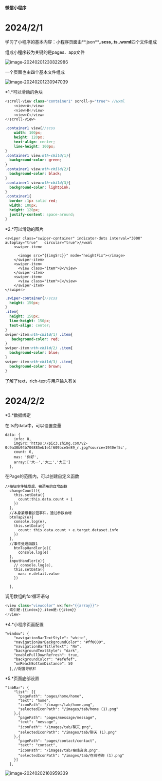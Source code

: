 **微信小程序**

# 2024/2/1

学习了小程序的基本内容：小程序页面由**.json**,**.scss**,**.ts**,**.wxml**四个文件组成

组成小程序较为关键的是pages、app文件

![image-20240201230822986](C:\Users\wey\AppData\Roaming\Typora\typora-user-images\image-20240201230822986.png)

一个页面也由四个基本文件组成

![image-20240201230947039](C:\Users\wey\AppData\Roaming\Typora\typora-user-images\image-20240201230947039.png)

*1.*可以滑动的色块

```js
<scroll-view class="container1" scroll-y="true"> //wxml
    <view>A</view>
    <view>B</view>
    <view>C</view>
</scroll-view>
```

```scss
.container1 view{//scss
    width: 100px;
    height: 120px;
    text-align: center;
    line-height: 100px;
}
.container1 view:nth-child(1){
  background-color: green;
}
.container1 view:nth-child(2){
  background-color: black;
}
.container1 view:nth-child(3){
  background-color: lightpink;
}
.container1{
  border :1px solid red;
  width: 100px;
  height: 120px;
  justify-content: space-around;
}
```



*2.*可以滑动的图片

```wxml
<swiper class="swiper-container" indicator-dots interval="3000" autoplay="true"   circular="true">//wxml
    <swiper-item>
      
      <image src="{{imgSrc}}" mode="heightFix"></image>
    </swiper-item>
    <swiper-item>
      <view class="item">B</view>
    </swiper-item>
    <swiper-item>
      <view class="item">C</view>
    </swiper-item>
</swiper>
```



```scss
.swiper-container{//scss
  height: 150px;
}
.item{
  height: 150px;
  line-height: 150px;
  text-align: center;
}
swiper-item:nth-child(1) .item{
   background-color: red;
}
swiper-item:nth-child(2) .item{
  background-color: blue;
}
swiper-item:nth-child(3) .item{
  background-color: brown;
}
```



了解了text，rich-text与用户输入有关

# 2024/2/2

*3.*数据绑定

在.ts的data中，可以设置变量

```
data: {
    info: 0,
    imgSrc:'https://pic3.zhimg.com/v2-0c9a30b94b706885eb1e1f609bce5e89_r.jpg?source=1940ef5c',
    count: 0,
    mas: '你好',
    array:['大一','大二','大三']
  },
```

在Page的范围内，可以创建自定义函数

```
//按钮事件触发后，被调用的自增函数
  changeCount(){
    this.setData({
      count:this.data.count + 1
    })
  },
  //本身紧跟着按钮事件，通过参数自增
  btnTap2(e){
    console.log(e),
    this.setData({
      count: this.data.count + e.target.dataset.info
    })
  },
  //事件处理函数1
    btnTapHandler(e){
      console.log(e)
  },
  inputHandler(e){ 
    // console.log(e),
    this.setData({ 
      mas: e.detail.value
    })
   
  },
```

调用数组的for循环语句

```js
<view class="viewcolor" wx:for="{{array}}">
  索引是:{{index}},item是:{{item}}
</view>
```

*4.*小程序页面配置

```
"window": {
    "navigationBarTextStyle": "white",
    "navigationBarBackgroundColor": "#ff0000",
    "navigationBarTitleText": "Ne",
    "backgroundTextStyle": "dark",
    "enablePullDownRefresh": true,
    "backgroundColor": "#efefef",
    "onReachBottomDistance": 50
  },//配置导航栏
```

*5.*页面底部设置

```
"tabBar": {
    "list": [{
      "pagePath": "pages/home/home",
      "text": "home",
      "iconPath": "/images/tab/home.png",
      "selectedIconPath": "/images/tab/home (1).png"
    },{
      "pagePath": "pages/message/message",
      "text": "message",
      "iconPath": "/images/tab/聊天.png",
      "selectedIconPath": "/images/tab/聊天 (1).png"
    },{
      "pagePath": "pages/contact/contact",
      "text": "contact",
      "iconPath": "/images/tab/在线咨询.png",
      "selectedIconPath": "/images/tab/在线咨询 (1).png"
    }]
  },
```

![image-20240202160959339](C:\Users\wey\AppData\Roaming\Typora\typora-user-images\image-20240202160959339.png)